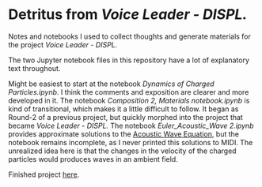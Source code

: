 # Detritus from *Voice Leader - DISPL.*
Notes and notebooks I used to collect thoughts and generate materials for the project *Voice Leader* - *DISPL.*

The two Jupyter notebook files in this repository have a lot of explanatory text throughout.

Might be easiest to start at the notebook *Dynamics of Charged Particles.ipynb*. I think the comments and exposition are clearer and more developed in it. The notebook *Composition 2, Materials notebook.ipynb* is kind of transitional, which makes it a little difficult to follow. It began as Round-2 of a previous project, but quickly morphed into the project that became *Voice Leader - DISPL.* The notebook *Euler_Acoustic_Wave 2.ipynb* provides approximate solutions to the [Acoustic Wave Equation](https://en.wikipedia.org/wiki/Acoustic_wave_equation), but the notebook remains incomplete, as I never printed this solutions to MIDI. The unrealized idea here is that the changes in the velocity of the charged particles would produces waves in an ambient field.

Finished project [here](https://soundcloud.com/tyler-foster/sets/voice-leader-displ).
